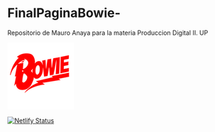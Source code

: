 # FinalPaginaBowie-
Repositorio de Mauro Anaya para la materia Produccion Digital II. UP

<img src="./imagenes/logobowie1.png" alt="">

[![Netlify Status](https://api.netlify.com/api/v1/badges/3a53b093-689a-4217-ad1e-0ba318806470/deploy-status)](https://app.netlify.com/sites/davidbowie/deploys)
